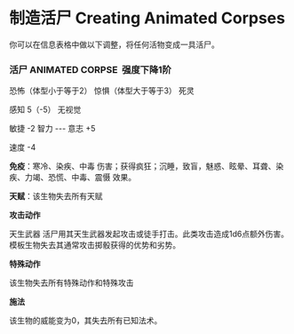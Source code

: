 # 制造活尸 Creating Animated Corpses

你可以在信息表格中做以下调整，将任何活物变成一具活尸。

### 活尸 ANIMATED CORPSE  强度下降1阶

恐怖（体型小于等于2） 惊惧（体型大于等于3） 死灵

感知 5（-5） 无视觉

敏捷 -2 智力 --- 意志 +5

速度 -4

**免疫**：寒冷、染疾、中毒
伤害；获得疯狂；沉睡，致盲，魅惑、眩晕、耳聋、染疾、力竭、恐慌、中毒、震慑
效果。

**天赋**：该生物失去所有天赋

**攻击动作**

天生武器
活尸用其天生武器发起攻击或徒手打击。此类攻击造成1d6点额外伤害。模板生物失去其通常攻击掷骰获得的优势和劣势。

**特殊动作**

该生物失去所有特殊动作和特殊攻击

**施法**

该生物的威能变为0，其失去所有已知法术。
